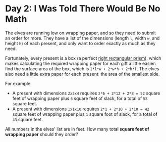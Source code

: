 # Day 2: I Was Told There Would Be No Math
The elves are running low on wrapping paper, and so they need to submit an order for more. They have a list of the 
dimensions (length `l`, width `w`, and height `h`) of each present, and only want to order exactly as much as they need.

Fortunately, every present is a box (a perfect 
[right rectangular prism](https://en.wikipedia.org/wiki/Cuboid#Rectangular_cuboid)), which makes calculating the 
required wrapping paper for each gift a little easier: find the surface area of the box, which is 
`2*l*w + 2*w*h + 2*h*l`. The elves also need a little extra paper for each present: the area of the smallest side.

For example:

- A present with dimensions `2x3x4` requires `2*6 + 2*12 + 2*8 = 52` square feet of wrapping paper plus `6` square feet 
of slack, for a total of `58` square feet.
- A present with dimensions `1x1x10` requires `2*1 + 2*10 + 2*10 = 42` square feet of wrapping paper plus `1` square foot 
of slack, for a total of `43` square feet.

All numbers in the elves' list are in feet. How many total **square feet of wrapping paper** should they order?